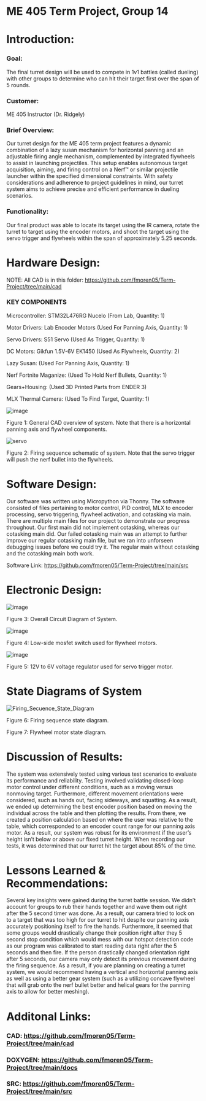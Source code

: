 # ME 405 Term Project, Group 14

# Introduction: 

### Goal: 

The final turret design will be used to compete in 1v1 battles (called dueling) with other groups to determine who can hit their target first over the span of 5 rounds. 

### Customer: 

ME 405 Instructor (Dr. Ridgely)


### Brief Overview: 

Our turret design for the ME 405 term project features a dynamic combination of a lazy susan mechanism for horizontal panning and an adjustable firing angle mechanism, complemented by integrated flywheels to assist in launching projectiles. This setup enables autonomous target acquisition, aiming, and firing control on a Nerf™ or similar projectile launcher within the specified dimensional constraints. With safety considerations and adherence to project guidelines in mind, our turret system aims to achieve precise and efficient performance in dueling scenarios. 

### Functionality:

Our final product was able to locate its target using the IR camera, rotate the turret to target using the encoder motors, and shoot the target using the servo trigger and flywheels within the span of approximately 5.25 seconds. 

# Hardware Design: 

NOTE: All CAD is in this folder: https://github.com/fmoren05/Term-Project/tree/main/cad


### KEY COMPONENTS

Microcontroller: STM32L476RG Nucelo (From Lab, Quantity: 1)

Motor Drivers: Lab Encoder Motors (Used For Panning Axis, Quantity: 1)

Servo Drivers: S51 Servo (Used As Trigger, Quantity: 1)

DC Motors: Gikfun 1.5V-6V EK1450 (Used As Flywheels, Quantity: 2)

Lazy Susan: (Used For Panning Axis, Quantity: 1)

Nerf Fortnite Maganize: (Used To Hold Nerf Bullets, Quantity: 1)

Gears+Housing: (Used 3D Printed Parts from ENDER 3)

MLX Thermal Camera: (Used To Find Target, Quantity: 1)

![image](https://github.com/fmoren05/Term-Project/assets/132640536/ce465a27-afd6-463f-9f4d-bb921be6ea81)

Figure 1: General CAD overview of system. Note that there is a horizontal panning axis and flywheel components. 

![servo](https://github.com/fmoren05/Term-Project/assets/156385954/ded17ace-ae5a-4ab5-a130-a17aa628b9eb)

Figure 2: Firing sequence schematic of system. Note that the servo trigger will push the nerf bullet into the flywheels.

# Software Design:

Our software was written using Micropython via Thonny. The software consisted of files pertaining to motor control, PID control, MLX to encoder processing, servo triggering, flywheel activation, and cotasking via main. There are multiple main files for our project to demonstrate our progress throughout. Our first main did not implement cotasking, whereas our cotasking main did. Our failed cotasking main was an attempt to further improve our regular cotasking main file, but we ran into unforseen debugging issues before we could try it. The regular main without cotasking and the cotasking main both work.

Software Link: https://github.com/fmoren05/Term-Project/tree/main/src

# Electronic Design: 

![image](https://github.com/fmoren05/Term-Project/assets/156385954/c50f1105-7ef4-47a1-808b-d7fd96c1f143)

Figure 3: Overall Circuit Diagram of System.

![image](https://github.com/fmoren05/Term-Project/assets/156385954/2e7ecd68-8abd-45ad-a0a7-47c0372085f3)


Figure 4: Low-side mosfet switch used for flywheel motors. 

![image](https://github.com/fmoren05/Term-Project/assets/156385954/1772b2a8-6f60-4d94-9b0b-320cfb8660c2)


Figure 5: 12V to 6V voltage regulator used for servo trigger motor. 

# State Diagrams of System


![Firing_Secuence_State_Diagram](https://github.com/fmoren05/Term-Project/assets/156385950/790e4b55-d850-4f88-a7ff-82202f48e91a)


Figure 6: Firing sequence state diagram.



Figure 7: Flywheel motor state diagram.

# Discussion of Results:

The system was extensively tested using various test scenarios to evaluate its performance and reliability. Testing involved validating closed-loop motor control under different conditions, such as a moving versus nonmoving target. Furthermore, different movement orientations were considered, such as hands out, facing sideways, and squatting. As a result, we ended up determining the best encoder position based on moving the individual across the table and then plotting the results. From there, we created a position calculation based on where the user was relative to the table, which corresponded to an encoder count range for our panning axis motor. As a result, our system was robust for its environment if the user’s height isn’t below or above our fixed turret height. When recording our tests, it was determined that our turret hit the target about 85% of the time. 

# Lessons Learned & Recommendations:

Several key insights were gained during the turret battle session. We didn’t account for groups to rub their hands together and wave them out right after the 5 second timer was done. As a result, our camera tried to lock on to a target that was too high for our turret to hit despite our panning axis accurately positioning itself to fire the hands. Furthermore, it seemed that some groups would drastically change their position right after they 5 second stop condition which would mess with our hotspot detection code as our program was calibrated to start reading data right after the 5 seconds and then fire. If the person drastically changed orientation right after 5 seconds, our camera may only detect its previous movement during the firing sequence. As a result, if you are planning on creating a turret system, we would recommend having a vertical and horizontal panning axis as well as using a better gear system (such as a utilizing concave flywheel that will grab onto the nerf bullet better and helical gears for the panning axis to allow for better meshing). 

# Additonal Links:
### CAD: https://github.com/fmoren05/Term-Project/tree/main/cad

### DOXYGEN: https://github.com/fmoren05/Term-Project/tree/main/docs

### SRC: https://github.com/fmoren05/Term-Project/tree/main/src





